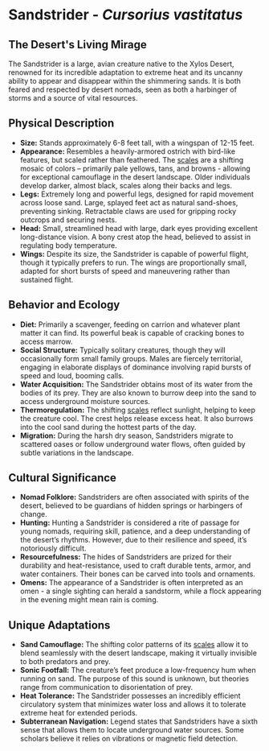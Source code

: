 # Sandstrider - *Cursorius vastitatus*

## The Desert's Living Mirage

The Sandstrider is a large, avian creature native to the Xylos Desert, renowned for its incredible adaptation to extreme heat and its uncanny ability to appear and disappear within the shimmering sands. It is both feared and respected by desert nomads, seen as both a harbinger of storms and a source of vital resources.

## Physical Description

*   **Size:** Stands approximately 6-8 feet tall, with a wingspan of 12-15 feet.
*   **Appearance:** Resembles a heavily-armored ostrich with bird-like features, but scaled rather than feathered.  The [scales](/geography/landmark/scale.md) are a shifting mosaic of colors – primarily pale yellows, tans, and browns -  allowing for exceptional camouflage in the desert landscape.  Older individuals develop darker, almost black, scales along their backs and legs.
*   **Legs:** Extremely long and powerful legs, designed for rapid movement across loose sand.  Large, splayed feet act as natural sand-shoes, preventing sinking. Retractable claws are used for gripping rocky outcrops and securing nests.
*   **Head:** Small, streamlined head with large, dark eyes providing excellent long-distance vision.  A bony crest atop the head, believed to assist in regulating body temperature.
*   **Wings:** Despite its size, the Sandstrider is capable of powerful flight, though it typically prefers to run. The wings are proportionally small, adapted for short bursts of speed and maneuvering rather than sustained flight.

## Behavior and Ecology

*   **Diet:** Primarily a scavenger, feeding on carrion and whatever plant matter it can find. Its powerful beak is capable of cracking bones to access marrow.
*   **Social Structure:** Typically solitary creatures, though they will occasionally form small family groups. Males are fiercely territorial, engaging in elaborate displays of dominance involving rapid bursts of speed and loud, booming calls.
*   **Water Acquisition:** The Sandstrider obtains most of its water from the bodies of its prey. They are also known to burrow deep into the sand to access underground moisture sources.
*   **Thermoregulation:**  The shifting [scales](/geography/landmark/scale.md) reflect sunlight, helping to keep the creature cool.  The crest helps release excess heat. It also burrows into the cool sand during the hottest parts of the day.
*   **Migration:** During the harsh dry season, Sandstriders migrate to scattered oases or follow underground water flows, often guided by subtle variations in the landscape.

## Cultural Significance

*   **Nomad Folklore:**  Sandstriders are often associated with spirits of the desert, believed to be guardians of hidden springs or harbingers of change.
*   **Hunting:**  Hunting a Sandstrider is considered a rite of passage for young nomads, requiring skill, patience, and a deep understanding of the desert’s rhythms. However, due to their resilience and speed, it’s notoriously difficult. 
*   **Resourcefulness:** The hides of Sandstriders are prized for their durability and heat-resistance, used to craft durable tents, armor, and water containers. Their bones can be carved into tools and ornaments.
*   **Omens:**  The appearance of a Sandstrider is often interpreted as an omen - a single sighting can herald a sandstorm, while a flock appearing in the evening might mean rain is coming.

## Unique Adaptations

*   **Sand Camouflage:** The shifting color patterns of its [scales](/geography/landmark/scale.md) allow it to blend seamlessly with the desert landscape, making it virtually invisible to both predators and prey.
*   **Sonic Footfall:** The creature’s feet produce a low-frequency hum when running on sand.  The purpose of this sound is unknown, but theories range from communication to disorientation of prey.
*   **Heat Tolerance:**  The Sandstrider possesses an incredibly efficient circulatory system that minimizes water loss and allows it to tolerate extreme heat for extended periods.
*   **Subterranean Navigation:**  Legend states that Sandstriders have a sixth sense that allows them to locate underground water sources. Some scholars believe it relies on vibrations or magnetic field detection.
